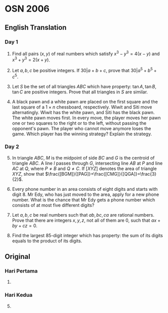 # OSN 2006

## English Translation

### Day 1

1. Find all pairs $(x,y)$ of real numbers which satisfy $x^3-y^3=4(x-y)$ and $x^3+y^3=2(x+y)$.

2. Let $a,b,c$ be positive integers. If $30|a+b+c$, prove that $30|a^5+b^5+c^5$.

3. 	Let $S$ be the set of all triangles $ABC$ which have property: $\tan A,\tan B,\tan C$ are positive integers. Prove that all triangles in $S$ are similar.

4. A black pawn and a white pawn are placed on the first square and the last square of a $1\times n$ chessboard, respectively. Wiwit and Siti move alternatingly. Wiwit has the white pawn, and Siti has the black pawn. The white pawn moves first. In every move, the player moves her pawn one or two squares to the right or to the left, without passing the opponent's pawn. The player who cannot move anymore loses the game. Which player has the winning strategy? Explain the strategy.

### Day 2

5. In triangle $ABC$, $M$ is the midpoint of side $BC$ and $G$ is the centroid of triangle $ABC$. A line $l$ passes through $G$, intersecting line $AB$ at $P$ and line $AC$ at $Q$, where $P \ne B$ and $Q \ne C$. If $[XYZ]$ denotes the area of triangle $XYZ$, show that $\frac{[BGM]}{[PAG]}+\frac{[CMG]}{[QGA]}=\frac{3}{2}$.

6. Every phone number in an area consists of eight digits and starts with digit $8$. Mr Edy, who has just moved to the area, apply for a new phone number. What is the chance that Mr Edy gets a phone number which consists of at most five different digits?

7. Let $a,b,c$ be real numbers such that $ab,bc,ca$ are rational numbers. Prove that there are integers $x,y,z$, not all of them are $0$, such that $ax+by+cz=0$.

8. Find the largest $85$-digit integer which has property: the sum of its digits equals to the product of its digits.

## Original

### Hari Pertama

1.

### Hari Kedua

5. 